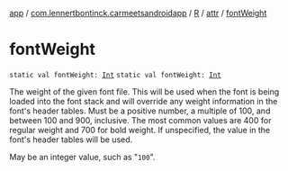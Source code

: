 [app](../../../index.md) / [com.lennertbontinck.carmeetsandroidapp](../../index.md) / [R](../index.md) / [attr](index.md) / [fontWeight](./font-weight.md)

# fontWeight

`static val fontWeight: `[`Int`](https://kotlinlang.org/api/latest/jvm/stdlib/kotlin/-int/index.html)
`static val fontWeight: `[`Int`](https://kotlinlang.org/api/latest/jvm/stdlib/kotlin/-int/index.html)

The weight of the given font file. This will be used when the font is being loaded into the font stack and will override any weight information in the font's header tables. Must be a positive number, a multiple of 100, and between 100 and 900, inclusive. The most common values are 400 for regular weight and 700 for bold weight. If unspecified, the value in the font's header tables will be used.

May be an integer value, such as "`100`".


